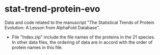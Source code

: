 # stat-trend-protein-evo
Data and code related to the manuscript "The Statistical Trends of Protein Evolution: A Lesson from AlphaFold Database".

- File "Index.zip" include the file names of the proteins in the 21 species. In other data files, the ordering of data are in accord with the order of protein names in this file. 
